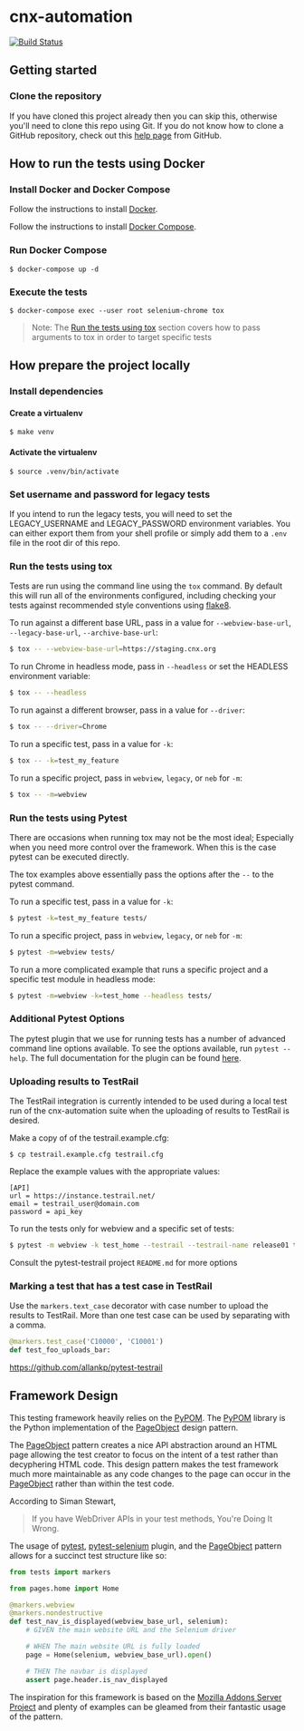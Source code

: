 # cnx-automation

[![Build Status](https://travis-ci.org/openstax/cnx-automation.svg?branch=master)](https://travis-ci.org/openstax/cnx-automation)

## Getting started

### Clone the repository

If you have cloned this project already then you can skip this, otherwise you'll
need to clone this repo using Git. If you do not know how to clone a GitHub
repository, check out this [help page][git-clone] from GitHub.

## How to run the tests using Docker

### Install Docker and Docker Compose

Follow the instructions to install [Docker](https://docs.docker.com/install/).

Follow the instructions to install [Docker Compose](https://docs.docker.com/compose/install/).

### Run Docker Compose

    $ docker-compose up -d

### Execute the tests

    $ docker-compose exec --user root selenium-chrome tox

> Note: The [Run the tests using tox](#run-the-tests-using-tox) section covers how to pass arguments to tox in order to target specific tests

## How prepare the project locally

### Install dependencies

#### Create a virtualenv

    $ make venv

#### Activate the virtualenv

    $ source .venv/bin/activate

### Set username and password for legacy tests

If you intend to run the legacy tests, you will need to set the LEGACY_USERNAME
and LEGACY_PASSWORD environment variables. You can either export them from your
shell profile or simply add them to a `.env` file in the root dir of this repo.

### Run the tests using tox

Tests are run using the command line using the `tox` command. By default this
will run all of the environments configured, including checking your tests against
recommended style conventions using [flake8][flake8].

To run against a different base URL, pass in a value for `--webview-base-url`, `--legacy-base-url`, `--archive-base-url`:

```bash
$ tox -- --webview-base-url=https://staging.cnx.org
```

To run Chrome in headless mode, pass in `--headless` or set the HEADLESS environment variable:

```bash
$ tox -- --headless
```

To run against a different browser, pass in a value for `--driver`:

```bash
$ tox -- --driver=Chrome
```

To run a specific test, pass in a value for `-k`:

```bash
$ tox -- -k=test_my_feature
```

To run a specific project, pass in `webview`, `legacy`, or `neb` for `-m`:

```bash
$ tox -- -m=webview
```

### Run the tests using Pytest

There are occasions when running tox may not be the most ideal; Especially when you need more control over the framework. When this is the case pytest can be executed directly.

The tox examples above essentially pass the options after the `--` to the pytest command.

To run a specific test, pass in a value for `-k`:

```bash
$ pytest -k=test_my_feature tests/
```

To run a specific project, pass in `webview`, `legacy`, or `neb` for `-m`:

```bash
$ pytest -m=webview tests/
```

To run a more complicated example that runs a specific project and a specific test module in headless mode:

```bash
$ pytest -m=webview -k=test_home --headless tests/
```

### Additional Pytest Options

The pytest plugin that we use for running tests has a number of advanced
command line options available. To see the options available, run
`pytest --help`. The full documentation for the plugin can be found
[here][pytest-selenium].

### Uploading results to TestRail

The TestRail integration is currently intended to be used during a local test run of the cnx-automation suite when the uploading of results to TestRail is desired.

Make a copy of of the testrail.example.cfg:

    $ cp testrail.example.cfg testrail.cfg

Replace the example values with the appropriate values:

    [API]
    url = https://instance.testrail.net/
    email = testrail_user@domain.com
    password = api_key

To run the tests only for webview and a specific set of tests:

```bash
$ pytest -m webview -k test_home --testrail --testrail-name release01 tests/
```

Consult the pytest-testrail project `README.md`  for more options

### Marking a test that has a test case in TestRail

Use the `markers.text_case` decorator with case number to upload the results to TestRail. More than one test case can be used by separating with a comma.

```python
@markers.test_case('C10000', 'C10001')
def test_foo_uploads_bar:
```

https://github.com/allankp/pytest-testrail

## Framework Design

This testing framework heavily relies on the [PyPOM][pypom]. The [PyPOM][pypom]
library is the Python implementation of the [PageObject][pageobject] design pattern.

The [PageObject][pageobject] pattern creates a nice API abstraction around
an HTML page allowing the test creator to focus on the intent of a test
rather than decyphering HTML code. This design pattern makes the test framework
much more maintainable as any code changes to the page can occur in the
[PageObject][pageobject] rather than within the test code.

According to Siman Stewart,

> If you have WebDriver APIs in your test methods, You're Doing It Wrong.

The usage of [pytest][pytest], [pytest-selenium][pytest-selenium] plugin,
and the [PageObject][pageobject] pattern allows for a succinct test structure
like so:

```python
from tests import markers

from pages.home import Home

@markers.webview
@markers.nondestructive
def test_nav_is_displayed(webview_base_url, selenium):
    # GIVEN the main website URL and the Selenium driver

    # WHEN The main website URL is fully loaded
    page = Home(selenium, webview_base_url).open()

    # THEN The navbar is displayed
    assert page.header.is_nav_displayed
```

The inspiration for this framework is based on the [Mozilla Addons Server Project][mozilla]
and plenty of examples can be gleamed from their fantastic usage of the
pattern.

[cnx-org]: https://cnx.org
[git-clone]: https://help.github.com/articles/cloning-a-repository/
[python]: https://www.python.org/downloads/
[flake8]: http://flake8.readthedocs.io/
[pytest-selenium]: http://pytest-selenium.readthedocs.org/
[pypom]: https://pypom.readthedocs.io/en/latest/user_guide.html#regions
[pageobject]: https://martinfowler.com/bliki/PageObject.html
[pytest]: https://docs.pytest.org/en/latest/
[mozilla]: https://github.com/mozilla/addons-server
